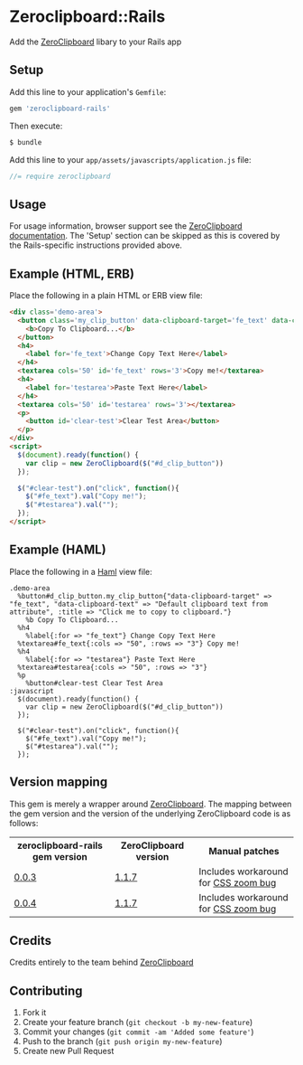 # Zeroclipboard::Rails

Add the [ZeroClipboard](https://github.com/zeroclipboard/ZeroClipboard) libary to your Rails app

## Setup

Add this line to your application's `Gemfile`:

```ruby
gem 'zeroclipboard-rails'
```

Then execute:

```bash
$ bundle
```

Add this line to your `app/assets/javascripts/application.js` file:

```javascript
//= require zeroclipboard
```

## Usage

For usage information, browser support  see the [ZeroClipboard documentation](https://github.com/zeroclipboard/ZeroClipboard/blob/master/docs/instructions.md). The 'Setup' section can be skipped as this is covered by the Rails-specific instructions provided above.

## Example (HTML, ERB)

Place the following in a plain HTML or ERB view file:

```html
<div class='demo-area'>
  <button class='my_clip_button' data-clipboard-target='fe_text' data-clipboard-text='Default clipboard text from attribute' id='d_clip_button' title='Click me to copy to clipboard.'>
    <b>Copy To Clipboard...</b>
  </button>
  <h4>
    <label for='fe_text'>Change Copy Text Here</label>
  </h4>
  <textarea cols='50' id='fe_text' rows='3'>Copy me!</textarea>
  <h4>
    <label for='testarea'>Paste Text Here</label>
  </h4>
  <textarea cols='50' id='testarea' rows='3'></textarea>
  <p>
    <button id='clear-test'>Clear Test Area</button>
  </p>
</div>
<script>
  $(document).ready(function() {
    var clip = new ZeroClipboard($("#d_clip_button"))
  });

  $("#clear-test").on("click", function(){
    $("#fe_text").val("Copy me!");
    $("#testarea").val("");
  });
</script>
```

## Example (HAML)

Place the following in a [Haml](http://haml.info/) view file:

```haml
.demo-area
  %button#d_clip_button.my_clip_button{"data-clipboard-target" => "fe_text", "data-clipboard-text" => "Default clipboard text from attribute", :title => "Click me to copy to clipboard."}
    %b Copy To Clipboard...
  %h4
    %label{:for => "fe_text"} Change Copy Text Here
  %textarea#fe_text{:cols => "50", :rows => "3"} Copy me!
  %h4
    %label{:for => "testarea"} Paste Text Here
  %textarea#testarea{:cols => "50", :rows => "3"}
  %p
    %button#clear-test Clear Test Area
:javascript
  $(document).ready(function() {
    var clip = new ZeroClipboard($("#d_clip_button"))
  });

  $("#clear-test").on("click", function(){
    $("#fe_text").val("Copy me!");
    $("#testarea").val("");
  });
```

## Version mapping

This gem is merely a wrapper around [ZeroClipboard](https://github.com/zeroclipboard/ZeroClipboard). The mapping between the gem version and the version of the underlying ZeroClipboard code is as follows:

<table>
  <tr>
    <th>zeroclipboard-rails gem version</th>
    <th>ZeroClipboard version</th>
    <th>Manual patches</th>
  </tr>
  <tr>
    <td><a href="https://rubygems.org/gems/zeroclipboard-rails/versions/0.0.3">0.0.3</a></td>
    <td><a href="https://github.com/zeroclipboard/ZeroClipboard/tree/v1.1.7">1.1.7</a></td>
    <td>
       Includes workaround for <a href="https://github.com/zeroclipboard/ZeroClipboard/issues/149">CSS zoom bug</a>
    </td>
  </tr>
  <tr>
    <td><a href="https://rubygems.org/gems/zeroclipboard-rails/versions/0.0.3">0.0.4</a></td>
    <td><a href="https://github.com/zeroclipboard/ZeroClipboard/tree/v1.1.7">1.1.7</a></td>
    <td>
       Includes workaround for <a href="https://github.com/zeroclipboard/ZeroClipboard/issues/149">CSS zoom bug</a>
    </td>
  </tr>
</table>


## Credits

Credits entirely to the team behind [ZeroClipboard](https://github.com/zeroclipboard/ZeroClipboard)

## Contributing

1. Fork it
2. Create your feature branch (`git checkout -b my-new-feature`)
3. Commit your changes (`git commit -am 'Added some feature'`)
4. Push to the branch (`git push origin my-new-feature`)
5. Create new Pull Request
